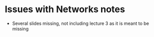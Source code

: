 # Issues with Networks notes
- Several slides missing, not including lecture 3 as it is meant to be missing

